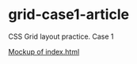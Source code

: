 # grid-case1-article
CSS Grid layout practice. Case 1

[Mockup of index.html](https://www.figma.com/file/Dp0FFiajDY4p5yeC10U6pi/performance?node-id=0%3A1&t=k3qkvGCk4T6uIN7M-0)
